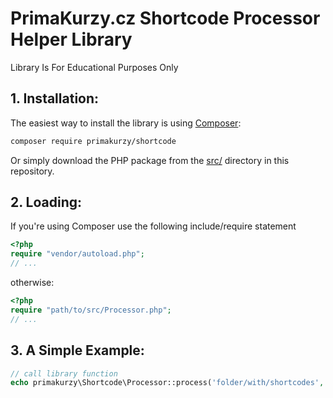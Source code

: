 # PrimaKurzy.cz Shortcode Processor Helper Library

Library Is For Educational Purposes Only


## 1. Installation:

The easiest way to install the library is using [Composer](https://getcomposer.org/):

```sh
composer require primakurzy/shortcode
```

Or simply download the PHP package from the [src/](./src/) directory in this repository.


## 2. Loading:

If you're using Composer use the following include/require statement

```php
<?php
require "vendor/autoload.php";
// ...
```

otherwise:

```php
<?php
require "path/to/src/Processor.php";
// ...
```


## 3. A Simple Example:

```php
// call library function
echo primakurzy\Shortcode\Processor::process('folder/with/shortcodes', 'random number: [rand from=5 to=10]');
```
